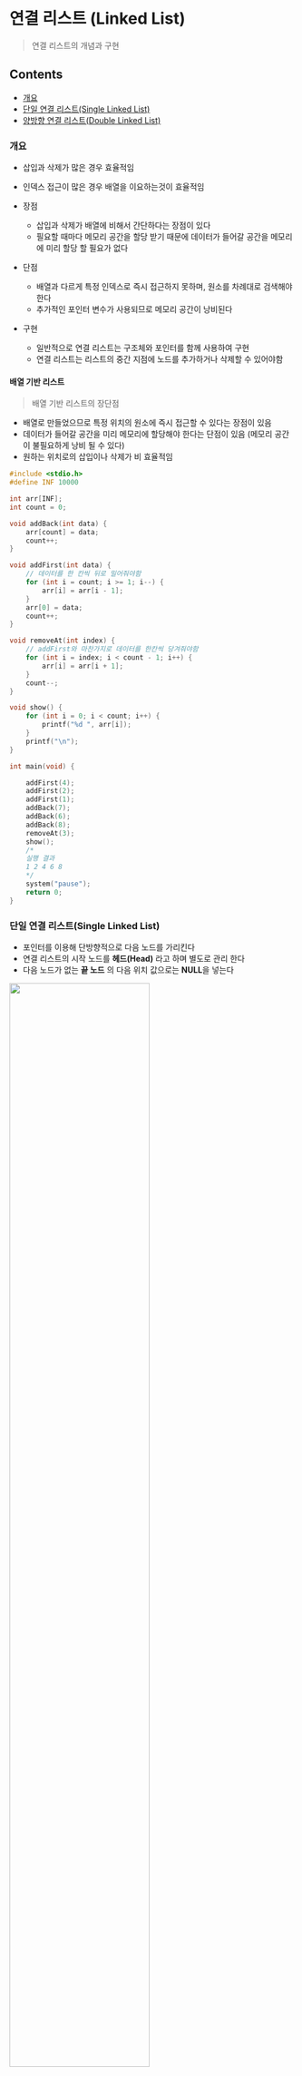 # 연결 리스트 (Linked List)

> 연결 리스트의 개념과 구현



## Contents

- [개요](#개요)
- [단일 연결 리스트(Single Linked List)](#단일-연결-리스트single-linked-list)
- [양방향 연결 리스트(Double Linked List)](#양방향-연결-리스트double-linked-list)

### 개요

- 삽입과 삭제가 많은 경우 효율적임
- 인덱스 접근이 많은 경우 배열을 이요하는것이 효율적임

- 장점
  - 삽입과 삭제가 배열에 비해서 간단하다는 장점이 있다
  - 필요할 때마다 메모리 공간을 할당 받기 때문에 데이터가 들어갈 공간을 메모리에 미리 할당 할 필요가 없다
- 단점
  - 배열과 다르게 특정 인덱스로 즉시 접근하지 못하며, 원소를 차례대로 검색해야 한다
  - 추가적인 포인터 변수가 사용되므로 메모리 공간이 낭비된다
- 구현
  - 일반적으로 연결 리스트는 구조체와 포인터를 함께 사용하여 구현
  - 연결 리스트는 리스트의 중간 지점에 노드를 추가하거나 삭제할 수 있어야함

#### 배열 기반 리스트

> 배열 기반 리스트의 장단점

- 배열로 만들었으므로 특정 위치의 원소에 즉시 접근할 수 있다는 장점이 있음
- 데이터가 들어갈 공간을 미리 메모리에 할당해야 한다는 단점이 있음 (메모리 공간이 불필요하게 낭비 될 수 있다)
- 원하는 위치로의 삽입이나 삭제가 비 효율적임

``` c
#include <stdio.h>
#define INF 10000

int arr[INF];
int count = 0;

void addBack(int data) {
	arr[count] = data;
	count++;
}

void addFirst(int data) {
    // 데이터를 한 칸씩 뒤로 밀어줘야함
	for (int i = count; i >= 1; i--) {
		arr[i] = arr[i - 1];
	}
	arr[0] = data;
	count++;
}

void removeAt(int index) {
    // addFirst와 마찬가지로 데이터를 한칸씩 당겨줘야함
	for (int i = index; i < count - 1; i++) {
		arr[i] = arr[i + 1];
	}
	count--;
}

void show() {
	for (int i = 0; i < count; i++) {
		printf("%d ", arr[i]);
	}
	printf("\n");
}

int main(void) {

	addFirst(4);
	addFirst(2);
	addFirst(1);
	addBack(7);
	addBack(6);
	addBack(8);
	removeAt(3);
	show();
	/*
	실행 결과
	1 2 4 6 8
	*/
	system("pause");
	return 0;
}
```



### 단일 연결 리스트(Single Linked List)

- 포인터를 이용해 단방향적으로 다음 노드를 가리킨다
- 연결 리스트의 시작 노드를 **헤드(Head)** 라고 하며 별도로 관리 한다
- 다음 노드가 없는 **끝 노드** 의 다음 위치 값으로는 **NULL**을 넣는다

<img src="https://github.com/JoongChangYang/TIL_C/blob/main/Assets/Single_Linked_List.PNG" width="70%">

#### 기본 구현

``` c
#include <stdio.h>
#include <stdlib.h>

typedef struct {
	int data; // 실제 사용될 데이터
	struct Node* next; // 다음 노드를 가리킬 포인터 변수
} Node;

Node *head; // 연결리스트의 시작점인 헤드 노드

int main(void) {

	head = (Node*)malloc(sizeof(Node)); // 헤드에 메모리 동적 할당

	Node* node0 = (Node*)malloc(sizeof(Node));
	node0->data = 1;

	Node* node1 = (Node*)malloc(sizeof(Node));
	node1->data = 2;

	head->next = node0;
	node0->next = node1;
	node1->next = NULL;

	Node* current = head->next; // 현재 노드를 head의 next로 두고 시작

	while (current != NULL) {
		// 노드의 next가 NULL이 나올때까지 next를 찾아 노드의 데이터를 출력
		printf("%d ", current->data);
		current = current->next;
	}

	/*
	실행 결과
	1 2
	*/
	system("pause");
	return 0;
}
```

#### 노드 삽입

<img src="https://github.com/JoongChangYang/TIL_C/blob/main/Assets/Single_Linked_List_InsertNode.PNG" width="70%">

``` c
void insertNode(Node* root, int data) {
	Node* node = (Node*)malloc(sizeof(Node)); // 삽입할 노드 메모리 동적 할당
	node->data = data; // 삽입할 노드에 데이터 할당
	node->next = root->next; // 새로운 노드의 next에 기존 root노드의 next 할당
	root->next = node; // root 노드의 next에 삽입할 노드 할당
}
```



#### 노드 삭제

- **삭제할 노드** 의 이전 노드가 **삭제할 노드** 의 다음 노드를 가리키게 한다

``` c
void removeNode(Node* preNode) {
	Node* removeNode = preNode->next; // 삭제할 노드를 이전 노드에서 할당 받는다
	preNode->next = removeNode->next; // 이전 노드의 next에 삭제할 노드의 next를 할당
	free(removeNode); // 삭제할 노드의 메모리 해제
}
```



### 양방향 연결 리스트(Double Linked List)

- 양방향 연결 리스트는 **머리(Head)** 와 **꼬리(Tail)** 를 모두 가진다
- 양방향 연결 리스트의 각 노드는 **앞 노드** 와 **뒤 노드** 의 정보를 모두 저장한다

<img src="https://github.com/JoongChangYang/TIL_C/blob/main/Assets/Double_Linked_List.PNG" width="70%">

#### 기본 구현

``` c
typedef struct {
	int data; // 실제 사용될 데이터
	struct Node* prev; // 이전 노드를 가리킬 포인터 변수
	struct Node* next; // 다음 노드를 가리킬 포인터 변수
} Node;

Node *head, *tail; // 연결리스트의 시작점과 끝점 노드
```

#### 노드 삽입

<img src="https://github.com/JoongChangYang/TIL_C/blob/main/Assets/Double_Linked_List_InsertNode.PNG" width="70%">

``` c
// 오름차순 삽입 함수 예제코드
void insertNode(int data) {
	Node* node = (Node*)malloc(sizeof(Node)); // 삽입할 노드 메모리 동적 할당
	node->data = data; // 삽입할 노드의 data 값 할당
	
	Node* current = head->next; // head의 next를 current로 지정
	while (current->data < data && current != tail) {
		// 현재 들어온 data보다 큰 값을 가진 노드가 나올때까지 current를 바꿔줌
		current = current->next;
	}

	Node* prev = current->prev; // current를 삽입할 노드 이전 노드로 지정
	prev->next = node; // prev의 next를 삽입할 노드로 할당
	node->prev = prev; // 삽입할 노드의 prev를 prev로 할당
	current->prev = node; // current의 prev를 삽입할 노드로 할당
	node->next = current; // 삽입할 노드의 next를 current로 할당
}
```



#### 노드 삭제

<img src="https://github.com/JoongChangYang/TIL_C/blob/main/Assets/Double_Linked_List_RemoveNode.PNG" width="70%">

``` c
void removeNode(Node* removeNode) {
	Node* prev = removeNode->prev; // 삭제할 노드의 prev 할당
	Node* next = removeNode->next; // 삭제할 노드의 next 할당

	prev->next = next; // prev의 next에 next 할당
	next->prev = prev; // next의 prev에 prev 할당

	free(removeNode); // 삭제할 노드 메모리 헤제
}
```

